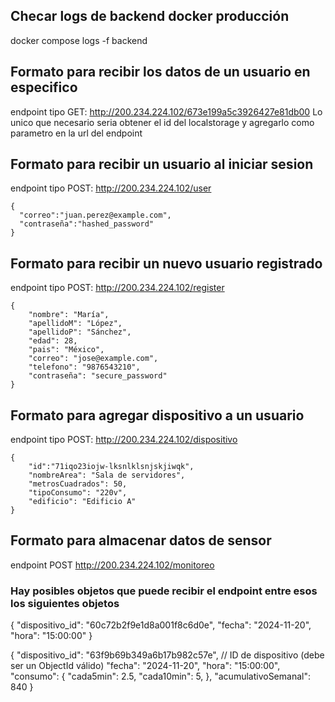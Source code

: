 
## Checar logs de backend docker producción
docker compose logs -f backend

## Formato para recibir los datos de un usuario en especifico
endpoint tipo GET: http://200.234.224.102/673e199a5c3926427e81db00
Lo unico que necesario seria obtener el id del localstorage y agregarlo como parametro en la url del endpoint

## Formato para recibir un usuario al iniciar sesion
endpoint tipo POST: http://200.234.224.102/user
````
{
  "correo":"juan.perez@example.com",
  "contraseña":"hashed_password"
}
````

## Formato para recibir un nuevo usuario registrado
endpoint tipo POST: http://200.234.224.102/register
````
{
    "nombre": "María",
    "apellidoM": "López",
    "apellidoP": "Sánchez",
    "edad": 28,
    "pais": "México",
    "correo": "jose@example.com",
    "telefono": "9876543210",
    "contraseña": "secure_password"
}
````

## Formato para agregar dispositivo a un usuario
endpoint tipo POST: http://200.234.224.102/dispositivo
````
{
    "id":"71iqo23iojw-lksnlklsnjskjiwqk",
    "nombreArea": "Sala de servidores",
    "metrosCuadrados": 50,
    "tipoConsumo": "220v",
    "edificio": "Edificio A"
}
````

## Formato para almacenar datos de sensor
endpoint POST http://200.234.224.102/monitoreo
### Hay posibles objetos que puede recibir el endpoint entre esos los siguientes objetos
{
  "dispositivo_id": "60c72b2f9e1d8a001f8c6d0e",
  "fecha": "2024-11-20",
  "hora": "15:00:00"
}

{
  "dispositivo_id": "63f9b69b349a6b17b982c57e", // ID de dispositivo (debe ser un ObjectId válido)
  "fecha": "2024-11-20",
  "hora": "15:00:00",
  "consumo": {
    "cada5min": 2.5,
    "cada10min": 5,
  },
  "acumulativoSemanal": 840
}
